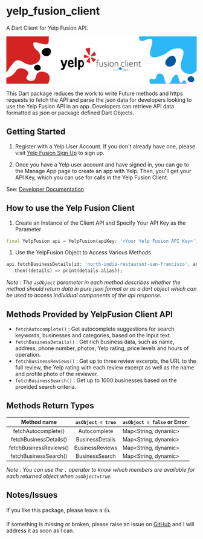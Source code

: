 # yelp_fusion_client

A Dart Client for Yelp Fusion API.

![](Yelp-Fusion-Dart-Banner.png)

This Dart package reduces the work to write Future methods and https requests to fetch the API and parse the json data for developers looking to use the Yelp Fusion API in an app. Developers can retrieve API data formatted as json or package defined Dart Objects.

## Getting Started

1. Register with a Yelp User Account. If you don't already have one, please visit [Yelp Fusion Sign Up](https://www.yelp.com/signup) to sign up.

1. Once you have a Yelp user account and have signed in, you can go to the Manage App page to create an app with Yelp. Then, you'll get your API Key, which you can use for calls in the Yelp Fusion Client.

See: [Developer Documentation](https://www.yelp.com/developers/documentation/v3)

## How to use the Yelp Fusion Client

1. Create an Instance of the Client API and Specify Your API Key as the Parameter

```dart
final YelpFusion api = YelpFusion(apiKey: '<Your Yelp Fusion API Key>');
```

1. Use the YelpFusion Object to Access Various Methods

```dart
api.fetchBusinessDetails(id: 'north-india-restaurant-san-francisco', asObject: true)
  .then((details) => print(details.alias));
```

*Note : The `asObject` parameter in each method describes whether the method should return data in pure json format or as a dart object which can be used to access individual components of the api response.*

## Methods Provided by YelpFusion Client API

- `fetchAutocomplete()` : Get autocomplete suggestions for search keywords, businesses and categories, based on the input text.
- `fetchBusinessDetails()` : Get rich business data, such as name, address, phone number, photos, Yelp rating, price levels and hours of operation.
- `fetchBusinessReviews()` : Get up to three review excerpts, the URL to the full review, the Yelp rating with each review excerpt as well as the name and profile photo of the reviewer.
- `fetchBusinessSearch()` : Get up to 1000 businesses based on the provided search criteria.

## Methods Return Types

Method name | `asObject = true`| `asObject = false` or Error |
:-----------:|:-------------------:|:---------
fetchAutocomplete() | Autocomplete | Map<String, dynamic>
fetchBusinessDetails() | BusinessDetails | Map<String, dynamic>
fetchBusinessReviews() | BusinessReviews | Map<String, dynamic>
fetchBusinessSearch() | BusinessSearch | Map<String, dynamic>

*Note : You can use the `.` operator to know which members are available for each returned object when `asObject=true`.*

## Notes/Issues

If you like this package, please leave a :+1:.

If something is missing or broken, please raise an issue on [GitHub](https://github.com/HelloFro/yelp_fusion_client/issues) and I will address it as soon as I can.
